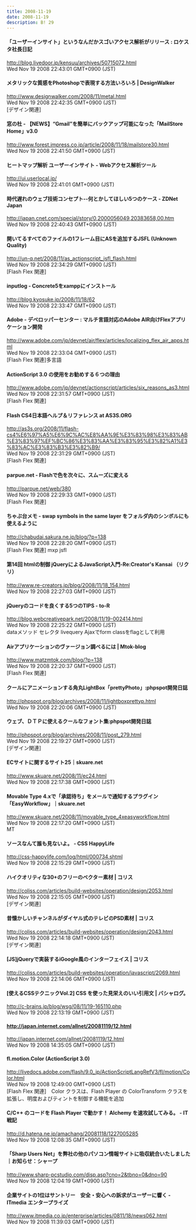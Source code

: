 ```yaml
---
title: 2008-11-19
date: 2008-11-19
description: B! 29
---
```


#### 「ユーザーインサイト」というなんだかスゴいアクセス解析がリリース : ロケスタ社長日記
http://blog.livedoor.jp/kensuu/archives/50715072.html<br>
Wed Nov 19 2008 22:43:01 GMT+0900 (JST)<br>


#### メタリックな質感をPhotoshopで表現する方法いろいろ | DesignWalker
http://www.designwalker.com/2008/11/metal.html<br>
Wed Nov 19 2008 22:42:35 GMT+0900 (JST)<br>
[デザイン関連]


#### 窓の杜 - 【NEWS】“Gmail”を簡単にバックアップ可能になった「MailStore Home」v3.0
http://www.forest.impress.co.jp/article/2008/11/18/mailstore30.html<br>
Wed Nov 19 2008 22:41:50 GMT+0900 (JST)<br>


#### ヒートマップ解析 ユーザーインサイト - Webアクセス解析ツール
http://ui.userlocal.jp/<br>
Wed Nov 19 2008 22:41:01 GMT+0900 (JST)<br>


#### 時代遅れのウェブ技術コンセプト--何とかしてほしい5つのケース - ZDNet Japan
http://japan.cnet.com/special/story/0,2000056049,20383658,00.htm<br>
Wed Nov 19 2008 22:40:43 GMT+0900 (JST)<br>


#### 開いてるすべてのファイルの1フレーム目にASを追加するJSFL (Unknown Quality)
http://un-q.net/2008/11/as_actionscript_jsfl_flash.html<br>
Wed Nov 19 2008 22:34:29 GMT+0900 (JST)<br>
[Flash Flex 関連]


#### inputlog - Concrete5をxamppにインストール
http://blog.kyosuke.jp/2008/11/18/62<br>
Wed Nov 19 2008 22:33:47 GMT+0900 (JST)<br>


#### Adobe - デベロッパーセンター : マルチ言語対応のAdobe AIR向けFlexアプリケーション開発
http://www.adobe.com/jp/devnet/air/flex/articles/localizing_flex_air_apps.html<br>
Wed Nov 19 2008 22:33:04 GMT+0900 (JST)<br>
[Flash Flex 関連]多言語


#### ActionScript 3.0 の使用をお勧めする６つの理由
http://www.adobe.com/jp/devnet/actionscript/articles/six_reasons_as3.html<br>
Wed Nov 19 2008 22:31:57 GMT+0900 (JST)<br>
[Flash Flex 関連]


####    Flash CS4日本語ヘルプ＆リファレンス at AS3S.ORG
http://as3s.org/2008/11/flash-cs4%E6%97%A5%E6%9C%AC%E8%AA%9E%E3%83%98%E3%83%AB%E3%83%97%EF%BC%86%E3%83%AA%E3%83%95%E3%82%A1%E3%83%AC%E3%83%B3%E3%82%B9/<br>
Wed Nov 19 2008 22:31:29 GMT+0900 (JST)<br>
[Flash Flex 関連]


#### parpue.net - Flashで色を次々に、スムーズに変える
http://parpue.net/web/380<br>
Wed Nov 19 2008 22:29:33 GMT+0900 (JST)<br>
[Flash Flex 関連]


#### ちゃぶ台メモ  -  swap symbols in the same layer をフォルダ内のシンボルにも使えるように
http://chabudai.sakura.ne.jp/blog/?p=138<br>
Wed Nov 19 2008 22:28:20 GMT+0900 (JST)<br>
[Flash Flex 関連] mxp jsfl


####   第14回 htmlの制御 jQueryによるJavaScript入門-Re:Creator's Kansai （リクリ）
http://www.re-creators.jp/blog/2008/11/18_154.html<br>
Wed Nov 19 2008 22:27:03 GMT+0900 (JST)<br>


#### jQueryのコードを良くする5つのTIPS - to-R
http://blog.webcreativepark.net/2008/11/19-002414.html<br>
Wed Nov 19 2008 22:25:22 GMT+0900 (JST)<br>
dataメソッド セレクタ livequery Ajaxでform classをflagとして利用


#### Airアプリケーションのヴァージョン調べるには | Mtok-blog
http://www.matzmtok.com/blog/?p=138<br>
Wed Nov 19 2008 22:20:37 GMT+0900 (JST)<br>
[Flash Flex 関連]


#### クールにアニメーションする角丸LightBox「prettyPhoto」:phpspot開発日誌
http://phpspot.org/blog/archives/2008/11/lightboxprettyp.html<br>
Wed Nov 19 2008 22:20:06 GMT+0900 (JST)<br>


#### ウェブ、ＤＴＰに使えるクールなフォント集:phpspot開発日誌
http://phpspot.org/blog/archives/2008/11/post_279.html<br>
Wed Nov 19 2008 22:19:27 GMT+0900 (JST)<br>
[デザイン関連]


#### ECサイトに関するサイト25｜skuare.net
http://www.skuare.net/2008/11/ec24.html<br>
Wed Nov 19 2008 22:17:38 GMT+0900 (JST)<br>


#### Movable Type 4.xで「承認待ち」をメールで通知するプラグイン「EasyWorkflow」｜skuare.net
http://www.skuare.net/2008/11/movable_type_4xeasyworkflow.html<br>
Wed Nov 19 2008 22:17:20 GMT+0900 (JST)<br>
MT


#### ソースなんて誰も見ないよ。 - CSS HappyLife
http://css-happylife.com/log/html/000734.shtml<br>
Wed Nov 19 2008 22:15:29 GMT+0900 (JST)<br>


####   ハイクオリティな30+のフリーのベクター素材 | コリス
http://coliss.com/articles/build-websites/operation/design/2053.html<br>
Wed Nov 19 2008 22:15:05 GMT+0900 (JST)<br>
[デザイン関連]


####   昔懐かしいチャンネルがダイヤル式のテレビのPSD素材 | コリス
http://coliss.com/articles/build-websites/operation/design/2043.html<br>
Wed Nov 19 2008 22:14:18 GMT+0900 (JST)<br>
[デザイン関連]


####   [JS]jQueryで実装するiGoogle風のインターフェイス | コリス
http://coliss.com/articles/build-websites/operation/javascript/2069.html<br>
Wed Nov 19 2008 22:14:06 GMT+0900 (JST)<br>


#### [使えるCSSテクニックVol.2] CSS を使った見栄えのいい引用文 | バシャログ。
http://c-brains.jp/blog/wsg/08/11/19-165110.php<br>
Wed Nov 19 2008 22:13:19 GMT+0900 (JST)<br>


#### http://japan.internet.com/allnet/20081119/12.html
http://japan.internet.com/allnet/20081119/12.html<br>
Wed Nov 19 2008 14:35:05 GMT+0900 (JST)<br>


#### fl.motion.Color (ActionScript 3.0)
http://livedocs.adobe.com/flash/9.0_jp/ActionScriptLangRefV3/fl/motion/Color.html<br>
Wed Nov 19 2008 12:49:00 GMT+0900 (JST)<br>
[Flash Flex 関連]　Color クラスは、Flash Player の ColorTransform クラスを拡張し、明度およびティントを制御する機能を追加


####  C/C++ のコードを Flash Player で動かす！ Alchemy を速攻試してみる。 - IT戦記
http://d.hatena.ne.jp/amachang/20081118/1227005285<br>
Wed Nov 19 2008 12:08:35 GMT+0900 (JST)<br>


#### 「Sharp Users Net」を弊社の他のパソコン情報サイトに吸収統合いたしました｜お知らせ：シャープ
http://www.sharp-pcstudio.com/disp.asp?cno=2&tbno=0&dno=90<br>
Wed Nov 19 2008 12:04:19 GMT+0900 (JST)<br>


####  企業サイトの1位はサントリー　安全・安心への訴求がユーザーに響く - ITmedia エンタープライズ
http://www.itmedia.co.jp/enterprise/articles/0811/18/news062.html<br>
Wed Nov 19 2008 11:39:03 GMT+0900 (JST)<br>


